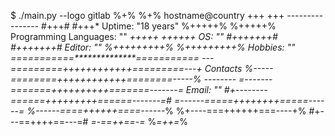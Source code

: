 $ ./main.py --logo gitlab
      %+%                      %+%        hostname@country
      +++                      +++        ----------------
     #+++#                    #+++*       Uptime: "18 years"
    %+++++%                  %+++++%      Programming Languages: ""
    *+++++*                  *++++++      OS: ""
   #+++++++#                #+++++++#     Editor: ""
  %+++++++++%              %+++++++++%    Hobbies: ""
  ===========**************===========
 *---=========++++++++++++=========---+   Contacts
%-----========++++++++++++========-----%  --------
=-------=======++++++++++=======-------=  Email: ""
#+--------======+++++++++======-------=#
   *=------=====++++++++=====------=*
     %*------====++++++====------*%
        %+----===++++++===----+%
           #+---==++++==---=#
              *=-==++==-=*
                %*=++=*%
